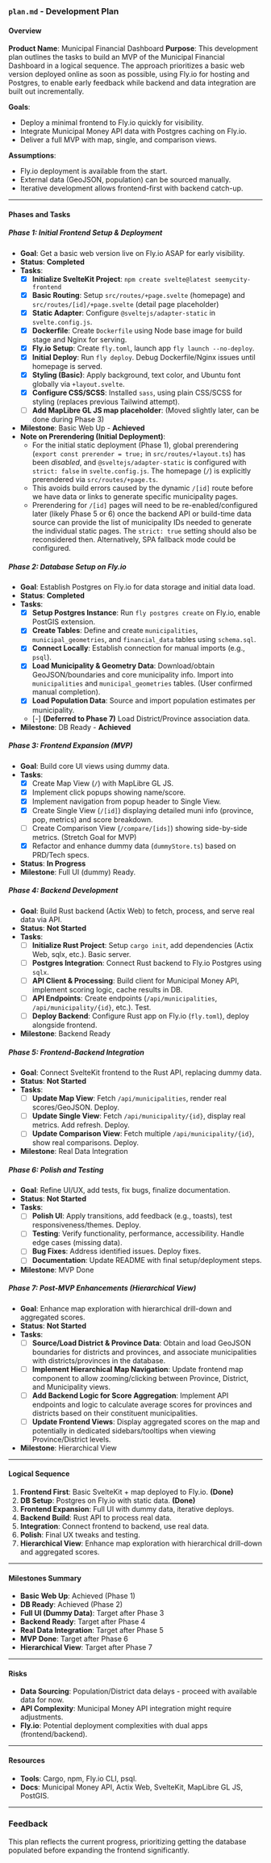 ### `plan.md` - Development Plan

#### Overview
**Product Name**: Municipal Financial Dashboard
**Purpose**: This development plan outlines the tasks to build an MVP of the Municipal Financial Dashboard in a logical sequence. The approach prioritizes a basic web version deployed online as soon as possible, using Fly.io for hosting and Postgres, to enable early feedback while backend and data integration are built out incrementally.

**Goals**:
- Deploy a minimal frontend to Fly.io quickly for visibility.
- Integrate Municipal Money API data with Postgres caching on Fly.io.
- Deliver a full MVP with map, single, and comparison views.

**Assumptions**:
- Fly.io deployment is available from the start.
- External data (GeoJSON, population) can be sourced manually.
- Iterative development allows frontend-first with backend catch-up.

---

#### Phases and Tasks

##### Phase 1: Initial Frontend Setup & Deployment
- **Goal**: Get a basic web version live on Fly.io ASAP for early visibility.
- **Status**: **Completed**
- **Tasks**:
    - [x] **Initialize SvelteKit Project**: `npm create svelte@latest seemycity-frontend`
    - [x] **Basic Routing**: Setup `src/routes/+page.svelte` (homepage) and `src/routes/[id]/+page.svelte` (detail page placeholder)
    - [x] **Static Adapter**: Configure `@sveltejs/adapter-static` in `svelte.config.js`.
    - [x] **Dockerfile**: Create `Dockerfile` using Node base image for build stage and Nginx for serving.
    - [x] **Fly.io Setup**: Create `fly.toml`, launch app `fly launch --no-deploy`.
    - [x] **Initial Deploy**: Run `fly deploy`. Debug Dockerfile/Nginx issues until homepage is served.
    - [x] **Styling (Basic)**: Apply background, text color, and Ubuntu font globally via `+layout.svelte`.
    - [x] **Configure CSS/SCSS**: Installed `sass`, using plain CSS/SCSS for styling (replaces previous Tailwind attempt).
    - [ ] **Add MapLibre GL JS map placeholder**: (Moved slightly later, can be done during Phase 3)
- **Milestone**: Basic Web Up - **Achieved**
- **Note on Prerendering (Initial Deployment)**:
    *   For the initial static deployment (Phase 1), global prerendering (`export const prerender = true;` in `src/routes/+layout.ts`) has been *disabled*, and `@sveltejs/adapter-static` is configured with `strict: false` in `svelte.config.js`. The homepage (`/`) is explicitly prerendered via `src/routes/+page.ts`.
    *   This avoids build errors caused by the dynamic `/[id]` route before we have data or links to generate specific municipality pages.
    *   Prerendering for `/[id]` pages will need to be re-enabled/configured later (likely Phase 5 or 6) once the backend API or build-time data source can provide the list of municipality IDs needed to generate the individual static pages. The `strict: true` setting should also be reconsidered then. Alternatively, SPA fallback mode could be configured.

##### Phase 2: Database Setup on Fly.io
- **Goal**: Establish Postgres on Fly.io for data storage and initial data load.
- **Status**: **Completed**
- **Tasks**:
    - [x] **Setup Postgres Instance**: Run `fly postgres create` on Fly.io, enable PostGIS extension.
    - [x] **Create Tables**: Define and create `municipalities`, `municipal_geometries`, and `financial_data` tables using `schema.sql`.
    - [x] **Connect Locally**: Establish connection for manual imports (e.g., `psql`).
    - [x] **Load Municipality & Geometry Data**: Download/obtain GeoJSON/boundaries and core municipality info. Import into `municipalities` and `municipal_geometries` tables. (User confirmed manual completion).
    - [x] **Load Population Data**: Source and import population estimates per municipality.
    - [-] **(Deferred to Phase 7)** Load District/Province association data.
- **Milestone**: DB Ready - **Achieved**

##### Phase 3: Frontend Expansion (MVP)
- **Goal**: Build core UI views using dummy data.
- **Tasks**:
    - [x] Create Map View (`/`) with MapLibre GL JS.
    - [x] Implement click popups showing name/score.
    - [x] Implement navigation from popup header to Single View.
    - [x] Create Single View (`/[id]`) displaying detailed muni info (province, pop, metrics) and score breakdown.
    - [ ] Create Comparison View (`/compare/[ids]`) showing side-by-side metrics. (Stretch Goal for MVP)
    - [x] Refactor and enhance dummy data (`dummyStore.ts`) based on PRD/Tech specs.
- **Status**: **In Progress**
- **Milestone**: Full UI (dummy) Ready.

##### Phase 4: Backend Development
- **Goal**: Build Rust backend (Actix Web) to fetch, process, and serve real data via API.
- **Status**: **Not Started**
- **Tasks**:
    - [ ] **Initialize Rust Project**: Setup `cargo init`, add dependencies (Actix Web, sqlx, etc.). Basic server.
    - [ ] **Postgres Integration**: Connect Rust backend to Fly.io Postgres using `sqlx`.
    - [ ] **API Client & Processing**: Build client for Municipal Money API, implement scoring logic, cache results in DB.
    - [ ] **API Endpoints**: Create endpoints (`/api/municipalities`, `/api/municipality/{id}`, etc.). Test.
    - [ ] **Deploy Backend**: Configure Rust app on Fly.io (`fly.toml`), deploy alongside frontend.
- **Milestone**: Backend Ready

##### Phase 5: Frontend-Backend Integration
- **Goal**: Connect SvelteKit frontend to the Rust API, replacing dummy data.
- **Status**: **Not Started**
- **Tasks**:
    - [ ] **Update Map View**: Fetch `/api/municipalities`, render real scores/GeoJSON. Deploy.
    - [ ] **Update Single View**: Fetch `/api/municipality/{id}`, display real metrics. Add refresh. Deploy.
    - [ ] **Update Comparison View**: Fetch multiple `/api/municipality/{id}`, show real comparisons. Deploy.
- **Milestone**: Real Data Integration

##### Phase 6: Polish and Testing
- **Goal**: Refine UI/UX, add tests, fix bugs, finalize documentation.
- **Status**: **Not Started**
- **Tasks**:
    - [ ] **Polish UI**: Apply transitions, add feedback (e.g., toasts), test responsiveness/themes. Deploy.
    - [ ] **Testing**: Verify functionality, performance, accessibility. Handle edge cases (missing data).
    - [ ] **Bug Fixes**: Address identified issues. Deploy fixes.
    - [ ] **Documentation**: Update README with final setup/deployment steps.
- **Milestone**: MVP Done

##### Phase 7: Post-MVP Enhancements (Hierarchical View)
- **Goal**: Enhance map exploration with hierarchical drill-down and aggregated scores.
- **Status**: **Not Started**
- **Tasks**:
    - [ ] **Source/Load District & Province Data**: Obtain and load GeoJSON boundaries for districts and provinces, and associate municipalities with districts/provinces in the database.
    - [ ] **Implement Hierarchical Map Navigation**: Update frontend map component to allow zooming/clicking between Province, District, and Municipality views.
    - [ ] **Add Backend Logic for Score Aggregation**: Implement API endpoints and logic to calculate average scores for provinces and districts based on their constituent municipalities.
    - [ ] **Update Frontend Views**: Display aggregated scores on the map and potentially in dedicated sidebars/tooltips when viewing Province/District levels.
- **Milestone**: Hierarchical View

---

#### Logical Sequence
1.  **Frontend First**: Basic SvelteKit + map deployed to Fly.io. **(Done)**
2.  **DB Setup**: Postgres on Fly.io with static data. **(Done)**
3.  **Frontend Expansion**: Full UI with dummy data, iterative deploys.
4.  **Backend Build**: Rust API to process real data.
5.  **Integration**: Connect frontend to backend, use real data.
6.  **Polish**: Final UX tweaks and testing.
7.  **Hierarchical View**: Enhance map exploration with hierarchical drill-down and aggregated scores.

---

#### Milestones Summary
- **Basic Web Up**: Achieved (Phase 1)
- **DB Ready**: Achieved (Phase 2)
- **Full UI (Dummy Data)**: Target after Phase 3
- **Backend Ready**: Target after Phase 4
- **Real Data Integration**: Target after Phase 5
- **MVP Done**: Target after Phase 6
- **Hierarchical View**: Target after Phase 7

---

#### Risks
- **Data Sourcing**: Population/District data delays - proceed with available data for now.
- **API Complexity**: Municipal Money API integration might require adjustments.
- **Fly.io**: Potential deployment complexities with dual apps (frontend/backend).

---

#### Resources
- **Tools**: Cargo, npm, Fly.io CLI, psql.
- **Docs**: Municipal Money API, Actix Web, SvelteKit, MapLibre GL JS, PostGIS.

---

### Feedback
This plan reflects the current progress, prioritizing getting the database populated before expanding the frontend significantly.